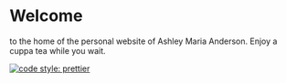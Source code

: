 # Welcome

to the home of the personal website of Ashley Maria Anderson. Enjoy a cuppa tea while you wait.

[![code style: prettier](https://img.shields.io/badge/code_style-prettier-ff69b4.svg?style=flat-square)](https://github.com/prettier/prettier)
